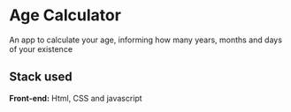 <!-- # Age calculator

<!-- ![Design preview for the Age calculator app coding challenge](./design/desktop-preview.jpg) -->
# Age Calculator

An app to calculate your age, informing how many years, months and days of your existence

## Stack used

**Front-end:** Html, CSS and javascript